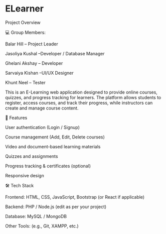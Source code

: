 # ELearner
Project Overview

💻 Group Members:

Balar Hill – Project Leader

Jasoliya Kushal –Developer / Database Manager

Ghelani Akshay – Developer

Sarvaiya Kishan –UI/UX Designer 

Khunt Neel – Tester

This is an E-Learning web application designed to provide online courses, quizzes, and progress tracking for learners.
The platform allows students to register, access courses, and track their progress, while instructors can create and manage course content.

🚀 Features

User authentication (Login / Signup)

Course management (Add, Edit, Delete courses)

Video and document-based learning materials

Quizzes and assignments

Progress tracking & certificates (optional)

Responsive design

🛠️ Tech Stack

Frontend: HTML, CSS, JavaScript, Bootstrap (or React if applicable)

Backend: PHP / Node.js (edit as per your project)

Database: MySQL / MongoDB

Other Tools: (e.g., Git, XAMPP, etc.)
